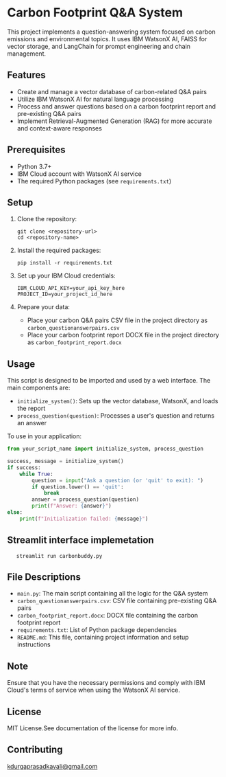 # Carbon Footprint Q&A System

This project implements a question-answering system focused on carbon emissions and environmental topics. It uses IBM WatsonX AI, FAISS for vector storage, and LangChain for prompt engineering and chain management.

## Features

- Create and manage a vector database of carbon-related Q&A pairs
- Utilize IBM WatsonX AI for natural language processing
- Process and answer questions based on a carbon footprint report and pre-existing Q&A pairs
- Implement Retrieval-Augmented Generation (RAG) for more accurate and context-aware responses

## Prerequisites

- Python 3.7+
- IBM Cloud account with WatsonX AI service
- The required Python packages (see `requirements.txt`)

## Setup

1. Clone the repository:
   ```
   git clone <repository-url>
   cd <repository-name>
   ```

2. Install the required packages:
   ```
   pip install -r requirements.txt
   ```

3. Set up your IBM Cloud credentials:
     ```
     IBM_CLOUD_API_KEY=your_api_key_here
     PROJECT_ID=your_project_id_here
     ```

4. Prepare your data:
   - Place your carbon Q&A pairs CSV file in the project directory as `carbon_questionanswerpairs.csv`
   - Place your carbon footprint report DOCX file in the project directory as `carbon_footprint_report.docx`

## Usage

This script is designed to be imported and used by a web interface. The main components are:

- `initialize_system()`: Sets up the vector database, WatsonX, and loads the report
- `process_question(question)`: Processes a user's question and returns an answer

To use in your application:

```python
from your_script_name import initialize_system, process_question

success, message = initialize_system()
if success:
    while True:
        question = input("Ask a question (or 'quit' to exit): ")
        if question.lower() == 'quit':
            break
        answer = process_question(question)
        print(f"Answer: {answer}")
else:
    print(f"Initialization failed: {message}")
```

## Streamlit interface implemetation

```
   streamlit run carbonbuddy.py
   ```

## File Descriptions

- `main.py`: The main script containing all the logic for the Q&A system
- `carbon_questionanswerpairs.csv`: CSV file containing pre-existing Q&A pairs
- `carbon_footprint_report.docx`: DOCX file containing the carbon footprint report
- `requirements.txt`: List of Python package dependencies
- `README.md`: This file, containing project information and setup instructions

## Note

Ensure that you have the necessary permissions and comply with IBM Cloud's terms of service when using the WatsonX AI service.

## License

MIT License.See documentation of the license for more info.

## Contributing

kdurgaprasadkavali@gmail.com
